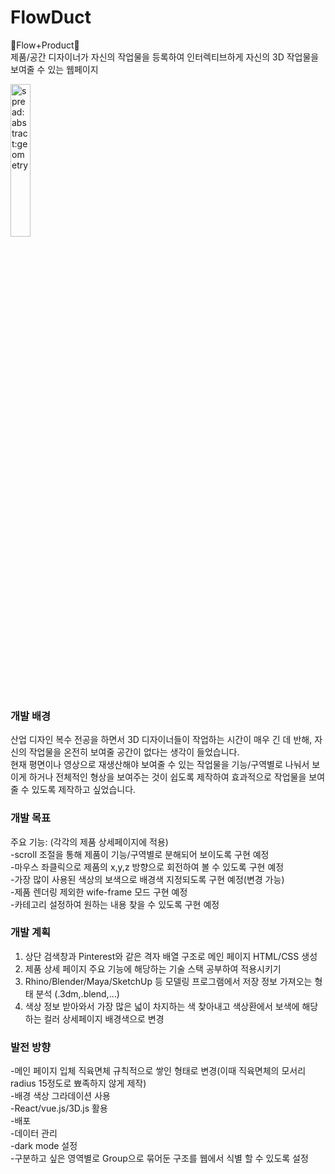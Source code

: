 # FlowDuct
🌊Flow+Product🌊<br/>
제품/공간 디자이너가 자신의 작업물을 등록하여 인터렉티브하게 자신의 3D 작업물을 보여줄 수 있는 웹페이지 <br/>

<img width="25%" alt="spread:abstract:geometry" src="https://user-images.githubusercontent.com/76935187/185689081-ae148980-6281-4d33-b6d2-4a1e1425c0df.png">

### 개발 배경
산업 디자인 복수 전공을 하면서 3D 디자이너들이 작업하는 시간이 매우 긴 데 반해, 자신의 작업물을 온전히 보여줄 공간이 없다는 생각이 들었습니다. <br/>
현재 평면이나 영상으로 재생산해야 보여줄 수 있는 작업물을 기능/구역별로 나눠서 보이게 하거나 전체적인 형상을 보여주는 것이 쉽도록 제작하여 효과적으로 작업물을 보여줄 수 있도록 제작하고 싶었습니다.

### 개발 목표
주요 기능: (각각의 제품 상세페이지에 적용) <br/>
-scroll 조절을 통해 제품이 기능/구역별로 분해되어 보이도록 구현 예정 <br/>
-마우스 좌클릭으로 제품의 x,y,z 방향으로 회전하여 볼 수 있도록 구현 예정 <br/>
-가장 많이 사용된 색상의 보색으로 배경색 지정되도록 구현 예정(변경 가능) <br/>
-제품 렌더링 제외한 wife-frame 모드 구현 예정 <br/>
-카테고리 설정하여 원하는 내용 찾을 수 있도록 구현 예정 <br/>

### 개발 계획
1. 상단 검색창과 Pinterest와 같은 격자 배열 구조로 메인 페이지 HTML/CSS 생성<br/>
2. 제품 상세 페이지 주요 기능에 해당하는 기술 스택 공부하여 적용시키기<br/>
3. Rhino/Blender/Maya/SketchUp 등 모델링 프로그램에서 저장 정보 가져오는 형태 분석 (.3dm,.blend,...)<br/>
4. 색상 정보 받아와서 가장 많은 넓이 차지하는 색 찾아내고 색상환에서 보색에 해당하는 컬러 상세페이지 배경색으로 변경<br/>


### 발전 방향
-메인 페이지 입체 직육면체 규칙적으로 쌓인 형태로 변경(이때 직육면체의 모서리 radius 15정도로 뾰족하지 않게 제작)<br/>
-배경 색상 그라데이션 사용<br/>
-React/vue.js/3D.js 활용<br/>
-배포<br/>
-데이터 관리<br/>
-dark mode 설정<br/>
-구분하고 싶은 영역별로 Group으로 묶어둔 구조를 웹에서 식별 할 수 있도록 설정<br/>
